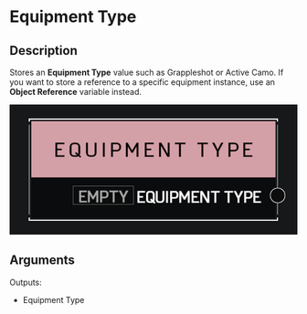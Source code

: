 # Equipment Type

## Description

Stores an **Equipment Type** value such as Grappleshot or Active Camo. If you want to store a reference to a specific equipment instance, use an **Object Reference** variable instead.

![Equipment Type](../../.gitbook/assets/images/scripting/variables-basic/equipment-type.png)

## Arguments

Outputs:

* Equipment Type
